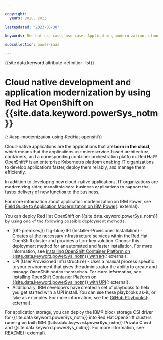 ```yaml
---

copyright:
  years: 2020, 2023

lastupdated: "2023-08-30"

keywords: Red hat use case, use case, Application, modernization, cloud, native

subcollection: power-iaas

---
```


{{site.data.keyword.attribute-definition-list}}


# Cloud native development and application modernization by using Red Hat OpenShift on {{site.data.keyword.powerSys_notm}}
{: #app-modernization-using-RedHat-openshift}

Cloud-native applications are the applications that are **born in the cloud**, which means that the applications use microservice-based architecture, containers, and a corresponding container orchestration platform. Red Hat&reg; OpenShift&reg; is an enterprise Kubernetes platform enabling IT organizations to develop applications faster, deploy them reliably, and manage them efficiently.

<!--By packaging and running existing monolithic applications within Red Hat OpenShift Container Platform, enterprises can achieve the following benefits:
* A lower infrastructure footprint.
* A lower maintenance and support costs.
* An easier portability across a range of cloud infrastructure and platform services.-->

In addition to developing new cloud-native applications, IT organizations are modernizing older, monolithic core business applications to support the faster delivery of new function to the business.

For more information about application modernization on IBM Power, see [Field Guide to Application Modernization on IBM Power](https://www.ibm.com/downloads/cas/D9POQ3YR){: external}.

You can deploy Red Hat OpenShift on {{site.data.keyword.powerSys_notm}} by using one of the following possible deployment methods:
- [Off-premises]{: tag-blue} IPI (Installer-Provisioned Installation) - Creates all the necessary infrastructure services within the Red Hat OpenShift cluster and provides a turn-key solution. Choose this deployment method for an automated and faster installation. For more information, see [Installing OpenShift Container Platform on {{site.data.keyword.powerSys_notm}} with IPI](https://access.redhat.com/documentation/en-us/openshift_container_platform/4.13/html/installing/installing-on-ibm-power-virtual-server){: external}.
- UPI (User Provisioned Infrastructure) - Uses a manual process specific to your environment that gives the administrator the ability to create and manage OpenShift nodes themselves. For more information, see [Installing OpenShift Container Platform on {{site.data.keyword.powerSys_notm}} with UPI](https://docs.openshift.com/container-platform/4.13/installing/installing_platform_agnostic/installing-platform-agnostic.html){: external}.
- Additionally, IBM developers have created a set of playbooks to help you get started with a UPI install. You can use these playbooks as-is, or take as examples. For more information, see the [GitHub Playbooks](https://github.com/ocp-power-automation/ocp4-upi-powervs){: external}.

For application storage, you can deploy the IBM&reg; block storage CSI driver for {{site.data.keyword.powerSys_notm}} into Red Hat OpenShift clusters running on both IBM {{site.data.keyword.powerSys_notm}} Private Cloud and {{site.data.keyword.powerSys_notm}}. For more information, see [README](https://github.com/kubernetes-sigs/ibm-powervs-block-csi-driver/blob/main/README.md){: external}.
